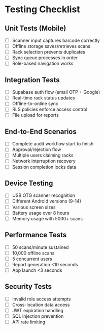 # Testing Checklist

## Unit Tests (Mobile)
- [ ] Scanner input captures barcode correctly
- [ ] Offline storage saves/retrieves scans
- [ ] Rack selection prevents duplicates
- [ ] Sync queue processes in order
- [ ] Role-based navigation works

## Integration Tests
- [ ] Supabase auth flow (email OTP + Google)
- [ ] Real-time rack status updates
- [ ] Offline-to-online sync
- [ ] RLS policies enforce access control
- [ ] File upload for reports

## End-to-End Scenarios
- [ ] Complete audit workflow start to finish
- [ ] Approval/rejection flow
- [ ] Multiple users claiming racks
- [ ] Network interruption recovery
- [ ] Session completion locks data

## Device Testing
- [ ] USB OTG scanner recognition
- [ ] Different Android versions (9-14)
- [ ] Various screen sizes
- [ ] Battery usage over 8 hours
- [ ] Memory usage with 5000+ scans

## Performance Tests
- [ ] 50 scans/minute sustained
- [ ] 10,000 offline scans
- [ ] 5 concurrent users
- [ ] Report generation <10 seconds
- [ ] App launch <3 seconds

## Security Tests
- [ ] Invalid role access attempts
- [ ] Cross-location data access
- [ ] JWT expiration handling
- [ ] SQL injection prevention
- [ ] API rate limiting